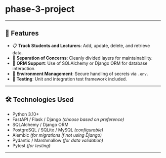 # phase-3-project

---

## 🚀 Features

- 📋 **Track Students and Lecturers**: Add, update, delete, and retrieve data.
- 🧠 **Separation of Concerns**: Cleanly divided layers for maintainability.
- 🧰 **ORM Support**: Use of SQLAlchemy or Django ORM for database interaction.
- 🔐 **Environment Management**: Secure handling of secrets via `.env`.
- 🧪 **Testing**: Unit and integration test framework included.

---

## 🛠️ Technologies Used

- Python 3.10+
- FastAPI / Flask / Django *(choose based on preference)*
- SQLAlchemy / Django ORM
- PostgreSQL / SQLite / MySQL *(configurable)*
- Alembic *(for migrations if not using Django)*
- Pydantic / Marshmallow *(for data validation)*
- Pytest *(for testing)*

---


